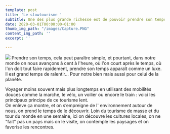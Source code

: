 ```yaml
---
template: post
title: 'Le slowtourisme '
subtitle: Une des plus grande richesse est de pouvoir prendre son temps....
date: 2020-03-01T00:00:00+01:00
thumb_img_path: "/images/Capture.PNG"
content_img_path: ''
excerpt: ''

---
```

![](/images/Capture.PNG) Prendre son temps, cela peut paraître simple, et pourtant, dans notre monde on nous avançons à cent à l'heure, où l'on court après le temps, où l'on doit tout faire rapidement, prendre son temps apparaît comme un luxe. Il est grand temps de ralentir... Pour notre bien mais aussi pour celui de la planète. 

Voyager moins souvent mais plus longtemps en utilisant des mobilités douces comme la marche, le vélo, un voilier ou encore le train : voici les principaux principe de ce tourisme lent.  
On enlève ça montre, et on s’empreigne de l' environnement autour de nous, on prend le temps de le découvrir. Loin du tourisme de masse et du tour du monde en une semaine, ici on découvre les cultures locales, on ne "fait" pas un pays mais on le visite, on contemple les paysages et on favorise les rencontres. 